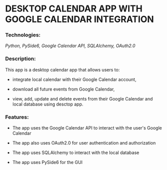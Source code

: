 # DESKTOP CALENDAR APP WITH GOOGLE CALENDAR INTEGRATION
### Technologies:
_Python, PySide6, Google Calendar API, SQLAlchemy, OAuth2.0_

### Description:
This app is a desktop calendar app that allows users to:
- integrate local calendar with their Google Calendar account,

- download all future events from Google Calendar,

- view, add, update and delete events from their Google Calendar and local database using desctop app.

### Features:
- The app uses the Google Calendar API to interact with the user's Google Calendar

- The app also uses OAuth2.0 for user authentication and authorization

- The app uses SQLAlchemy to interact with the local database

- The app uses PySide6 for the GUI
